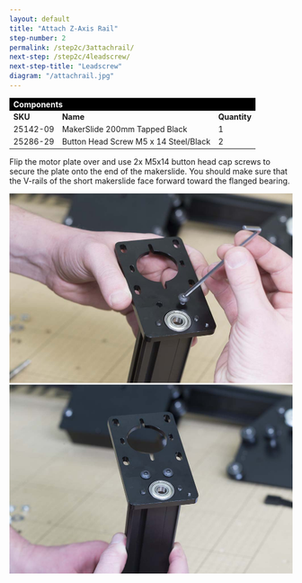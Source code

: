 ```yaml
---
layout: default
title: "Attach Z-Axis Rail"
step-number: 2
permalink: /step2c/3attachrail/
next-step: /step2c/4leadscrew/
next-step-title: "Leadscrew"
diagram: "/attachrail.jpg"
---
```


<table>
<tr><td style="color:#fff;background: #000;" colspan="3"><b>Components</b></td></tr>
	<tr>
		<td><b>SKU</b></td>
		<td><b>Name</b></td>
		<td><b>Quantity</b></td>
	</tr>
<tr>
<td>25142-09</td>
<td>MakerSlide 200mm Tapped Black</td>
<td>1</td>
</tr>
<tr>
<td>25286-29</td>
<td>Button Head Screw M5 x 14 Steel/Black</td>
<td>2</td>
</tr>

</table>

Flip the motor plate over and use 2x M5x14 button head cap screws to secure the plate onto the end of the makerslide. You should make sure that the V-rails of the short makerslide face forward toward the flanged bearing.

<img src="../../step2/photo/jpfs_DSC2686.jpg">
<img src="../../step2/photo/jpfs_DSC2687.jpg">

